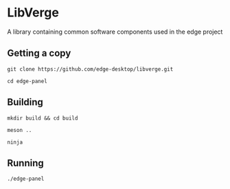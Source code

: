# LibVerge
A library containing common software components used in the edge project

## Getting a copy

`git clone https://github.com/edge-desktop/libverge.git`

`cd edge-panel`

## Building

`mkdir build && cd build`

`meson ..`

`ninja`

## Running

`./edge-panel`
